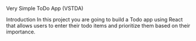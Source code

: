 Very Simple ToDo App (VSTDA)

Introduction
In this project you are going to build a Todo app using React that allows users to enter their todo items and prioritize them based on their importance.
